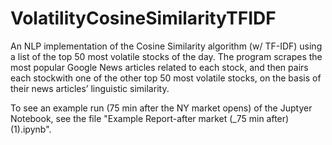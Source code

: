 # VolatilityCosineSimilarityTFIDF

An NLP implementation of the Cosine Similarity algorithm (w/ TF-IDF) using a list of the top 50 most volatile stocks of the day. The program scrapes the most popular Google News articles related to each stock, and then pairs each stockwith one of the other top 50 most volatile stocks, on the basis of their news articles’ linguistic similarity.

To see an example run (75 min after the NY market opens) of the Juptyer Notebook, see the file "Example Report-after market (_75 min after) (1).ipynb".
